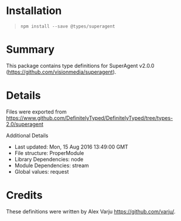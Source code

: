 # Installation
> `npm install --save @types/superagent`

# Summary
This package contains type definitions for SuperAgent v2.0.0 (https://github.com/visionmedia/superagent).

# Details
Files were exported from https://www.github.com/DefinitelyTyped/DefinitelyTyped/tree/types-2.0/superagent

Additional Details
 * Last updated: Mon, 15 Aug 2016 13:49:00 GMT
 * File structure: ProperModule
 * Library Dependencies: node
 * Module Dependencies: stream
 * Global values: request

# Credits
These definitions were written by Alex Varju <https://github.com/varju/>.
